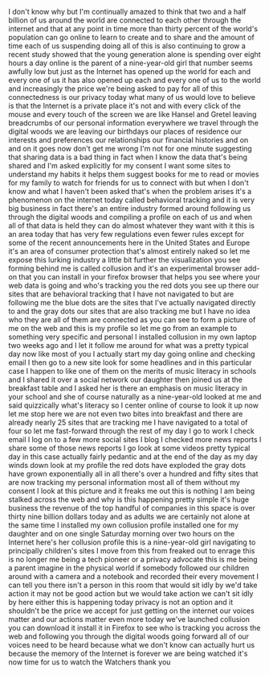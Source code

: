 
I don&#39;t know why but I&#39;m continually
amazed to think that two and a half
billion of us around the world are
connected to each other through the
internet and that at any point in time
more than thirty percent of the world&#39;s
population can go online to learn to
create and to share and the amount of
time each of us suspending doing all of
this is also continuing to grow a recent
study showed that the young generation
alone is spending over eight hours a day
online is the parent of a nine-year-old
girl that number seems awfully low but
just as the Internet has opened up the
world for each and every one of us it
has also opened up each and every one of
us to the world and increasingly the
price we&#39;re being asked to pay for all
of this connectedness is our privacy
today what many of us would love to
believe is that the Internet is a
private place it&#39;s not and with every
click of the mouse and every touch of
the screen we are like Hansel and Gretel
leaving breadcrumbs of our personal
information everywhere we travel through
the digital woods we are leaving our
birthdays our places of residence our
interests and preferences our
relationships our financial histories
and on and on it goes now don&#39;t get me
wrong I&#39;m not for one minute suggesting
that sharing data is a bad thing in fact
when I know the data that&#39;s being shared
and I&#39;m asked explicitly for my consent
I want some sites to understand my
habits it helps them suggest books for
me to read or movies for my family to
watch for friends for us to connect with
but when I don&#39;t know and what I haven&#39;t
been asked that&#39;s when the problem
arises it&#39;s a phenomenon on the internet
today called behavioral tracking and it
is very big business in fact there&#39;s an
entire industry formed around following
us through the digital woods and
compiling a profile on each of us and
when all of that data is held they can
do almost whatever they want with it
this is an area today that has very few
regulations
even fewer rules except for some of the
recent announcements here in the United
States and Europe it&#39;s an area of
consumer protection that&#39;s almost
entirely naked so let me expose this
lurking industry a little bit further
the visualization you see forming behind
me is called collusion and it&#39;s an
experimental browser add-on that you can
install in your firefox browser that
helps you see where your web data is
going and who&#39;s tracking you the red
dots you see up there our sites that are
behavioral tracking that I have not
navigated to but are following me the
blue dots are the sites that I&#39;ve
actually navigated directly to and the
gray dots our sites that are also
tracking me but I have no idea who they
are all of them are connected as you can
see to form a picture of me on the web
and this is my profile so let me go from
an example to something very specific
and personal I installed collusion in my
own laptop two weeks ago and I let it
follow me around for what was a pretty
typical day now like most of you I
actually start my day going online and
checking email I then go to a new site
look for some headlines and in this
particular case I happen to like one of
them on the merits of music literacy in
schools and I shared it over a social
network our daughter then joined us at
the breakfast table and I asked her is
there an emphasis on music literacy in
your school and she of course naturally
as a nine-year-old looked at me and said
quizzically what&#39;s literacy so I center
online of course to look it up now let
me stop here we are not even two bites
into breakfast and there are already
nearly 25 sites that are tracking me I
have navigated to a total of four so let
me fast-forward through the rest of my
day I go to work I check email I log on
to a few more social sites I blog I
checked more news reports I share some
of those news reports I go look at some
videos pretty typical day in this case
actually fairly pedantic and at the end
of the day as my day winds down look at
my profile the red dots have exploded
the gray dots have grown exponentially
all in all there&#39;s over a hundred and
fifty sites that are now tracking my
personal information most all of them
without my consent I look at this
picture and it freaks me out this is
nothing I am being stalked across the
web and why is this happening pretty
simple it&#39;s huge business the revenue of
the top handful of companies in this
space is over thirty nine billion
dollars today and as adults we are
certainly not alone at the same time I
installed my own collusion profile
installed one for my daughter and on one
single Saturday morning over two hours
on the Internet here&#39;s her collusion
profile this is a nine-year-old girl
navigating to principally children&#39;s
sites I move from this from freaked out
to enrage this is no longer me being a
tech pioneer or a privacy advocate this
is me being a parent imagine in the
physical world if somebody followed our
children around with a camera and a
notebook and recorded their every
movement I can tell you there isn&#39;t a
person in this room that would sit idly
by we&#39;d take action it may not be good
action but we would take action we can&#39;t
sit idly by here either this is
happening today privacy is not an option
and it shouldn&#39;t be the price we accept
for just getting on the internet our
voices matter and our actions matter
even more today we&#39;ve launched collusion
you can download it install it in
Firefox to see who is tracking you
across the web and following you through
the digital woods going forward all of
our voices need to be heard because what
we don&#39;t know can actually hurt us
because the memory of the Internet is
forever we are being watched it&#39;s now
time for us to watch the Watchers thank
you
